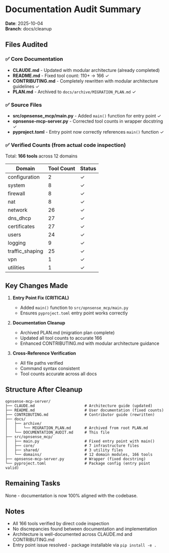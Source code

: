 # Documentation Audit Summary

**Date**: 2025-10-04  
**Branch**: docs/cleanup

## Files Audited

### ✅ Core Documentation
- **CLAUDE.md** - Updated with modular architecture (already completed)
- **README.md** - Fixed tool count: 110+ → 166 ✓
- **CONTRIBUTING.md** - Completely rewritten with modular architecture guidelines ✓
- **PLAN.md** - Archived to `docs/archive/MIGRATION_PLAN.md` ✓

### ✅ Source Files
- **src/opnsense_mcp/main.py** - Added `main()` function for entry point ✓
- **opnsense-mcp-server.py** - Corrected tool counts in wrapper docstring ✓
- **pyproject.toml** - Entry point now correctly references `main()` function ✓

### ✅ Verified Counts (from actual code inspection)
Total: **166 tools** across 12 domains

| Domain | Tool Count | Status |
|--------|------------|--------|
| configuration | 2 | ✓ |
| system | 8 | ✓ |
| firewall | 8 | ✓ |
| nat | 8 | ✓ |
| network | 26 | ✓ |
| dns_dhcp | 27 | ✓ |
| certificates | 27 | ✓ |
| users | 24 | ✓ |
| logging | 9 | ✓ |
| traffic_shaping | 25 | ✓ |
| vpn | 1 | ✓ |
| utilities | 1 | ✓ |

## Key Changes Made

1. **Entry Point Fix (CRITICAL)**
   - Added `main()` function to `src/opnsense_mcp/main.py`
   - Ensures `pyproject.toml` entry point works correctly

2. **Documentation Cleanup**
   - Archived PLAN.md (migration plan complete)
   - Updated all tool counts to accurate 166
   - Enhanced CONTRIBUTING.md with modular architecture guidance

3. **Cross-Reference Verification**
   - All file paths verified
   - Command syntax consistent
   - Tool counts accurate across all docs

## Structure After Cleanup

```
opnsense-mcp-server/
├── CLAUDE.md                      # Architecture guide (updated)
├── README.md                      # User documentation (fixed counts)
├── CONTRIBUTING.md                # Contributor guide (rewritten)
├── docs/
│   ├── archive/
│   │   └── MIGRATION_PLAN.md      # Archived from root PLAN.md
│   └── DOCUMENTATION_AUDIT.md     # This file
├── src/opnsense_mcp/
│   ├── main.py                    # Fixed entry point with main()
│   ├── core/                      # 7 infrastructure files
│   ├── shared/                    # 3 utility files
│   └── domains/                   # 12 domain modules, 166 tools
├── opnsense-mcp-server.py         # Wrapper (fixed docstring)
└── pyproject.toml                 # Package config (entry point valid)
```

## Remaining Tasks

None - documentation is now 100% aligned with the codebase.

## Notes

- All 166 tools verified by direct code inspection
- No discrepancies found between documentation and implementation
- Architecture is well-documented across CLAUDE.md and CONTRIBUTING.md
- Entry point issue resolved - package installable via `pip install -e .`
